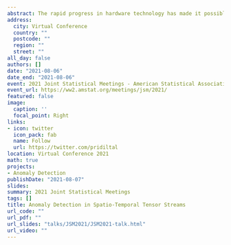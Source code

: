 ```yaml
---
abstract: The rapid progress in hardware technology has made it possible for many sensors to capture multiple measurements simultaneously, leading ultimately to spatio-temporal tensor streams. This work develops a framework for detecting anomalies in data with tensor structures which make traditional matrix-based spectral methods for anomaly detection inadequate for such data. An anomaly is defined as an observation that deviates significantly from the local or global distribution of a given system. Identification of such anomalous spatial locations using all the information obtained from the multiple measurements while preserving the underlying correlation structure of the measurements is the main goal of the applications relate to the topic. This work makes two fundamental contributions.  First, it proposes a novel framework that detects anomalies in spatio-temporal tensor streams. Second, it provides effective data visualisation methods for spatio-temporal tensor data.  The wide applicability and usefulness of this proposed framework will be demonstrated using various synthetic and real world datasets.  This framework is implemented in the open source R package `mask`.
address:
  city: Virtual Conference
  country: ""
  postcode: ""
  region: ""
  street: ""
all_day: false
authors: []
date: "2021-08-06"
date_end: "2021-08-06"
event: 2021 Joint Statistical Meetings - American Statistical Association
event_url: https://ww2.amstat.org/meetings/jsm/2021/
featured: false
image:
  caption: ''
  focal_point: Right
links:
- icon: twitter
  icon_pack: fab
  name: Follow
  url: https://twitter.com/pridiltal
location: Virtual Conference 2021
math: true
projects:
- Anomaly Detection
publishDate: "2021-08-07"
slides: 
summary: 2021 Joint Statistical Meetings
tags: []
title: Anomaly Detection in Spatio-Temporal Tensor Streams
url_code: ""
url_pdf: ""
url_slides: "talks/JSM2021/JSM2021-talk.html" 
url_video: ""
---
```



